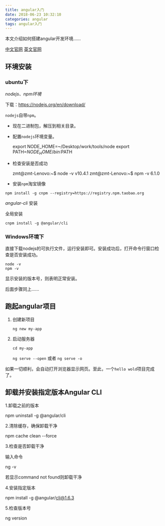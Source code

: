 ```yaml
---
title: angular入门
date: 2018-06-23 10:32:10
categories: angular
tags: angular入门
---
```


本文介绍如何搭建angular开发环境……

[中文官网](https://angular.cn)
[英文官网](https://angular.io)

## 环境安装

### ubuntu下

_nodejs、npm环境_

下载：https://nodejs.org/en/download/

`nodejs`自带`npm`。

- 现在二进制包，解压到相关目录。
- 配置`nodejs`环境变量。
    
    
    export NODE_HOME=~/Desktop/work/tools/node
    export PATH=${NODE_HOME}/bin:$PATH
    
- 检查安装是否成功


    zmt@zmt-Lenovo:~$ node -v
    v10.4.1
    zmt@zmt-Lenovo:~$ npm -v
    6.1.0

- 安装`npm`淘宝镜像

`npm install -g cnpm --registry=https://registry.npm.taobao.org`  


_angular-cli_ 安装

全局安装

`cnpm install -g @angular/cli`

### Windows环境下

直接下载nodejs的可执行文件，运行安装即可。安装成功后，打开命令行窗口检查是否安装成功。

`node -v`       
`npm -v`    

显示安装的版本号，则表明正常安装。

后面步骤同上……

## 跑起angular项目

1. 创建新项目

    `ng new my-app`

2. 启动服务器

    `cd my-app`
    
    `ng serve --open` 或者 `ng serve -o`
    
如果一切顺利，会自动打开浏览器显示网页。至此，一个`hello wold`项目完成了。    


## 卸载并安装指定版本Angular CLI

1.卸载之前的版本

npm uninstall -g @angular/cli

2.清除缓存，确保卸载干净

npm cache clean --force

3.检查是否卸载干净

输入命令

ng -v

若显示command not found则卸载干净

4.安装指定版本

npm install -g @angular/cli@1.6.3

5.检查版本号

ng version


